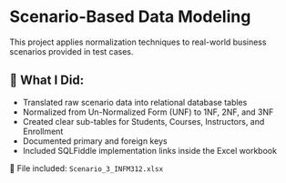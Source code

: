 # Scenario-Based Data Modeling

This project applies normalization techniques to real-world business scenarios provided in test cases.

## 📌 What I Did:
- Translated raw scenario data into relational database tables
- Normalized from Un-Normalized Form (UNF) to 1NF, 2NF, and 3NF
- Created clear sub-tables for Students, Courses, Instructors, and Enrollment
- Documented primary and foreign keys
- Included SQLFiddle implementation links inside the Excel workbook

📁 File included: `Scenario_3_INFM312.xlsx`

